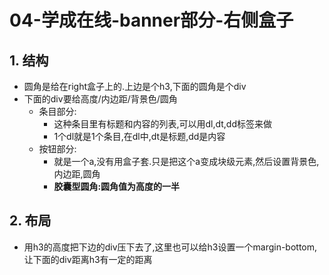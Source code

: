 # 04-学成在线-banner部分-右侧盒子

## 1. 结构

- 圆角是给在right盒子上的.上边是个h3,下面的圆角是个div 
- 下面的div要给高度/内边距/背景色/圆角
  - 条目部分:
    - 这种条目里有标题和内容的列表,可以用dl,dt,dd标签来做
    - 1个dl就是1个条目,在dl中,dt是标题,dd是内容
  - 按钮部分:
    - 就是一个a,没有用盒子套.只是把这个a变成块级元素,然后设置背景色,内边距,圆角
    - **胶囊型圆角:圆角值为高度的一半**

## 2. 布局

- 用h3的高度把下边的div压下去了,这里也可以给h3设置一个margin-bottom,让下面的div距离h3有一定的距离